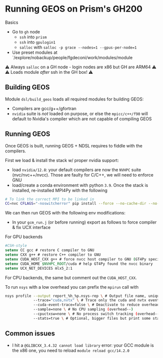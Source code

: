 # Running GEOS on Prism's GH200

Basics

- Go to `gh` node
    - `ssh` into `prism`
    - `ssh` into `gpulogin1`
    - `salloc` with `salloc -p grace --nodes=1 --gpus-per-node=1`
- Use preset modules at `/explore/nobackup/people/fgdeconi/work/modules/module

⚠️ Always `salloc` on a GH node - login nodes are x86 but GH are ARM64 ⚠️
⚠️ Loads module _after_ ssh in the GH box! ⚠️

## Building GEOS

Module `dsl/build_geos` loads all required modules for building GEOS:

- Compilers are gcc/g++/gfortran
- `nvidia` suite is _not_ loaded on purpose, or else the `mpicc/c++/f90` will default to Nvidia's compiler which are not capable of compiling GEOS

## Running GEOS

Once GEOS is built, running GEOS + NDSL requires to fiddle with the compilers.

First we load & install the stack w/ proper nvidia support:

- load `nvidia/12.8`: your default compilers are now the `NVHPC` suite (nvc/nvc++/nvcc). Those are faulty for C/C++, we will need to enforce GNU
- load/create a conda environment with python `3.9`. Once the stack is installed, re-installed MPI4Py with the following

```bash
# To link the correct MPI to be linked in
CC=nvc CFLAGS="-noswitcherror" pip install --force --no-cache-dir --no-binary=mpi4py mpi4py
```

We can then run GEOS with the following env modifications:

- In your `gcm_run.j` (or before running) export as follows to force compiler & fix UCX interface

For GPU backends

```csh
#CSH-style
setenv CC gcc # restore C compiler to GNU
setenv CXX g++ # restore C++ compiler to GNU
setenv CUDA_HOST_CXX g++ # force nvcc host compiler to GNU (GT4Py specific)
setenv CUDA_HOME $NVHPC_ROOT/cuda # help GT4Py found the nvcc binary
setenv UCX_NET_DEVICES mlx5_2:1
```

For CPU backends, the same but comment out the `CUDA_HOST_CXX`.

To run `nsys` with a low overhead you can prefix the `mpirun` call with

```bash
nsys profile --output report_%h_%p.nsys-rep \ # Output file name, unique
             --trace="cuda,nvtx" \ # Trace only the cuda and nvtx event
             --cuda-event-trace=false \ # Deactivate to reduce overhead
             --sample=none \ # No CPU sampling (overhead--)
             --cpuctxsw=none \ # No process switch tracking (overhead--)
             --stats=true \ # Optional, bigger files but print some stats
```

## Common issues

- I hit a `@GLIBCXX_3.4.32 cannot load library` error: your GCC module is the x86 one, you need to reload `module reload gcc/14.2.0`
